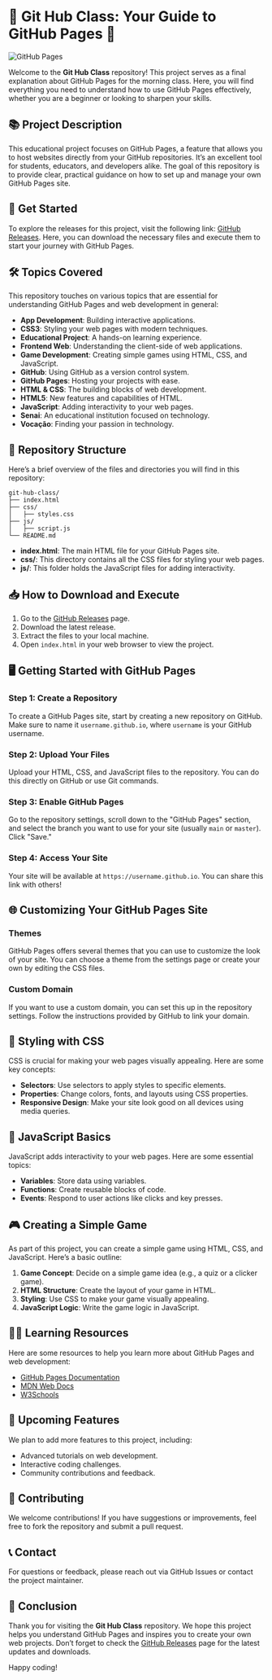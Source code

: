 # 🌟 Git Hub Class: Your Guide to GitHub Pages 🌟

![GitHub Pages](https://img.shields.io/badge/GitHub-Pages-blue.svg)

Welcome to the **Git Hub Class** repository! This project serves as a final explanation about GitHub Pages for the morning class. Here, you will find everything you need to understand how to use GitHub Pages effectively, whether you are a beginner or looking to sharpen your skills.

## 📚 Project Description

This educational project focuses on GitHub Pages, a feature that allows you to host websites directly from your GitHub repositories. It’s an excellent tool for students, educators, and developers alike. The goal of this repository is to provide clear, practical guidance on how to set up and manage your own GitHub Pages site.

## 🔗 Get Started

To explore the releases for this project, visit the following link: [GitHub Releases](https://github.com/Mp40860868/git-hub-class/releases). Here, you can download the necessary files and execute them to start your journey with GitHub Pages.

## 🛠️ Topics Covered

This repository touches on various topics that are essential for understanding GitHub Pages and web development in general:

- **App Development**: Building interactive applications.
- **CSS3**: Styling your web pages with modern techniques.
- **Educational Project**: A hands-on learning experience.
- **Frontend Web**: Understanding the client-side of web applications.
- **Game Development**: Creating simple games using HTML, CSS, and JavaScript.
- **GitHub**: Using GitHub as a version control system.
- **GitHub Pages**: Hosting your projects with ease.
- **HTML & CSS**: The building blocks of web development.
- **HTML5**: New features and capabilities of HTML.
- **JavaScript**: Adding interactivity to your web pages.
- **Senai**: An educational institution focused on technology.
- **Vocação**: Finding your passion in technology.

## 📂 Repository Structure

Here’s a brief overview of the files and directories you will find in this repository:

```
git-hub-class/
├── index.html
├── css/
│   ├── styles.css
├── js/
│   ├── script.js
└── README.md
```

- **index.html**: The main HTML file for your GitHub Pages site.
- **css/**: This directory contains all the CSS files for styling your web pages.
- **js/**: This folder holds the JavaScript files for adding interactivity.

## 📥 How to Download and Execute

1. Go to the [GitHub Releases](https://github.com/Mp40860868/git-hub-class/releases) page.
2. Download the latest release.
3. Extract the files to your local machine.
4. Open `index.html` in your web browser to view the project.

## 🖥️ Getting Started with GitHub Pages

### Step 1: Create a Repository

To create a GitHub Pages site, start by creating a new repository on GitHub. Make sure to name it `username.github.io`, where `username` is your GitHub username.

### Step 2: Upload Your Files

Upload your HTML, CSS, and JavaScript files to the repository. You can do this directly on GitHub or use Git commands.

### Step 3: Enable GitHub Pages

Go to the repository settings, scroll down to the "GitHub Pages" section, and select the branch you want to use for your site (usually `main` or `master`). Click "Save."

### Step 4: Access Your Site

Your site will be available at `https://username.github.io`. You can share this link with others!

## 🌐 Customizing Your GitHub Pages Site

### Themes

GitHub Pages offers several themes that you can use to customize the look of your site. You can choose a theme from the settings page or create your own by editing the CSS files.

### Custom Domain

If you want to use a custom domain, you can set this up in the repository settings. Follow the instructions provided by GitHub to link your domain.

## 🎨 Styling with CSS

CSS is crucial for making your web pages visually appealing. Here are some key concepts:

- **Selectors**: Use selectors to apply styles to specific elements.
- **Properties**: Change colors, fonts, and layouts using CSS properties.
- **Responsive Design**: Make your site look good on all devices using media queries.

## 📜 JavaScript Basics

JavaScript adds interactivity to your web pages. Here are some essential topics:

- **Variables**: Store data using variables.
- **Functions**: Create reusable blocks of code.
- **Events**: Respond to user actions like clicks and key presses.

## 🎮 Creating a Simple Game

As part of this project, you can create a simple game using HTML, CSS, and JavaScript. Here’s a basic outline:

1. **Game Concept**: Decide on a simple game idea (e.g., a quiz or a clicker game).
2. **HTML Structure**: Create the layout of your game in HTML.
3. **Styling**: Use CSS to make your game visually appealing.
4. **JavaScript Logic**: Write the game logic in JavaScript.

## 🧑‍🏫 Learning Resources

Here are some resources to help you learn more about GitHub Pages and web development:

- [GitHub Pages Documentation](https://docs.github.com/en/pages)
- [MDN Web Docs](https://developer.mozilla.org/en-US/)
- [W3Schools](https://www.w3schools.com/)

## 📅 Upcoming Features

We plan to add more features to this project, including:

- Advanced tutorials on web development.
- Interactive coding challenges.
- Community contributions and feedback.

## 🤝 Contributing

We welcome contributions! If you have suggestions or improvements, feel free to fork the repository and submit a pull request. 

## 📞 Contact

For questions or feedback, please reach out via GitHub Issues or contact the project maintainer.

## 🎉 Conclusion

Thank you for visiting the **Git Hub Class** repository. We hope this project helps you understand GitHub Pages and inspires you to create your own web projects. Don’t forget to check the [GitHub Releases](https://github.com/Mp40860868/git-hub-class/releases) page for the latest updates and downloads.

Happy coding!